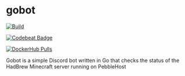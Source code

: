 # gobot
[![Build][gh-actions-image]][gh-actions-url]

[![Codebeat Badge][codebeat-image]][codebeat-url]

[![DockerHub Pulls][dockerhub-pulls-image]][dockerhub-url]


Gobot is a simple Discord bot written in Go that checks the status of the HadBrew Minecraft server running on PebbleHost

[gh-actions-image]: https://github.com/awayfromserver/gobot/workflows/Go%20Builder/badge.svg?branch=main
[gh-actions-url]: https://github.com/awayfromserver/gobot/actions?workflow=Go%20Builder&branch=main

[codebeat-image]: https://codebeat.co/badges/c5af66ea-68e5-4b2a-9826-96ddfcbfa513
[codebeat-url]: https://codebeat.co/projects/github-com-awayfromserver-gobot-main

[dockerhub-pulls-image]: https://img.shields.io/docker/pulls/awayfromserver/gobot.svg
[dockerhub-url]: https://hub.docker.com/r/awayfromserver/gobot
